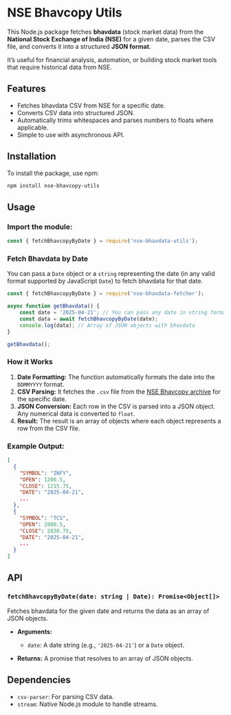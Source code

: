 # **NSE Bhavcopy Utils**

This Node.js package fetches **bhavdata** (stock market data) from the **National Stock Exchange of India (NSE)** for a given date, parses the CSV file, and converts it into a structured **JSON format**.

It’s useful for financial analysis, automation, or building stock market tools that require historical data from NSE.

## **Features**

- Fetches bhavdata CSV from NSE for a specific date.
- Converts CSV data into structured JSON.
- Automatically trims whitespaces and parses numbers to floats where applicable.
- Simple to use with asynchronous API.

## **Installation**

To install the package, use npm:

```bash
npm install nse-bhavcopy-utils
```

## **Usage**

### **Import the module:**

```javascript
const { fetchBhavcopyByDate } = require('nse-bhavdata-utils');
```

### **Fetch Bhavdata by Date**

You can pass a `Date` object or a `string` representing the date (in any valid format supported by JavaScript `Date`) to fetch bhavdata for that date.

```javascript
const { fetchBhavcopyByDate } = require('nse-bhavdata-fetcher');

async function getBhavdata() {
    const date = '2025-04-21'; // You can pass any date in string format or Date object
    const data = await fetchBhavcopyByDate(date);
    console.log(data); // Array of JSON objects with bhavdata
}

getBhavdata();
```

### **How it Works**

1. **Date Formatting:** The function automatically formats the date into the `DDMMYYYY` format.
2. **CSV Parsing:** It fetches the `.csv` file from the [NSE Bhavcopy archive](https://nsearchives.nseindia.com/) for the specific date.
3. **JSON Conversion:** Each row in the CSV is parsed into a JSON object. Any numerical data is converted to `float`.
4. **Result:** The result is an array of objects where each object represents a row from the CSV file.

### **Example Output:**

```json
[
  {
    "SYMBOL": "INFY",
    "OPEN": 1200.5,
    "CLOSE": 1215.75,
    "DATE": "2025-04-21",
    ...
  },
  {
    "SYMBOL": "TCS",
    "OPEN": 2800.5,
    "CLOSE": 2830.75,
    "DATE": "2025-04-21",
    ...
  }
]
```

## **API**

### `fetchBhavcopyByDate(date: string | Date): Promise<Object[]>`

Fetches bhavdata for the given date and returns the data as an array of JSON objects.

- **Arguments:** 
  - `date`: A date string (e.g., `'2025-04-21'`) or a `Date` object.
  
- **Returns:** A promise that resolves to an array of JSON objects.

## **Dependencies**

- `csv-parser`: For parsing CSV data.
- `stream`: Native Node.js module to handle streams.
